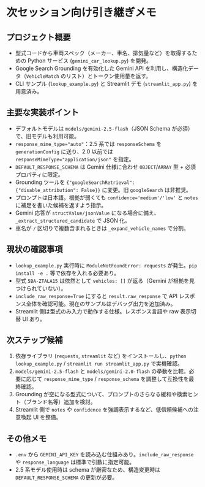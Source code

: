 # 次セッション向け引き継ぎメモ

## プロジェクト概要
- 型式コードから車両スペック（メーカー、車名、排気量など）を取得するための Python サービス (`gemini_car_lookup.py`) を開発。
- Google Search Grounding を有効化した Gemini API を利用し、構造化データ（`VehicleMatch` のリスト）とトークン使用量を返す。
- CLI サンプル (`lookup_example.py`) と Streamlit デモ (`streamlit_app.py`) を用意済み。

## 主要な実装ポイント
- デフォルトモデルは `models/gemini-2.5-flash`（JSON Schema が必須）で、旧モデルも利用可能。
- `response_mime_type="auto"`：2.5 系では `responseSchema` を `generationConfig` に送り、2.0 以前では `responseMimeType="application/json"` を指定。
- `DEFAULT_RESPONSE_SCHEMA` は Gemini 仕様に合わせ `OBJECT`/`ARRAY` 型 + 必須プロパティに限定。
- Grounding ツールを `{"googleSearchRetrieval": {"disable_attribution": False}}` に変更。旧 `googleSearch` は非推奨。
- プロンプトは日本語。根拠が弱くても `confidence='medium'/'low'` と `notes` に補足を書いた候補を返すよう指示。
- Gemini 応答が `structValue/jsonValue` になる場合に備え、`_extract_structured_candidate` で JSON 化。
- 車名が `/` 区切りで複数含まれるときは `_expand_vehicle_names` で分割。

## 現状の確認事項
- `lookup_example.py` 実行時に `ModuleNotFoundError: requests` が発生。`pip install -e .` 等で依存を入れる必要あり。
- 型式 `5BA-ZTALA15` は依然として `vehicles: []` が返る（Gemini が根拠を見つけられていない）。
- `include_raw_response=True` にすると `result.raw_response` で API レスポンス全体を確認可能。現在のサンプルはデバッグ出力を追加済み。
- Streamlit 側は型式のみ入力で動作する仕様。レスポンス言語や raw 表示切替 UI あり。

## 次ステップ候補
1. 依存ライブラリ (`requests`, `streamlit` など) をインストールし、`python lookup_example.py` / `streamlit run streamlit_app.py` で実機確認。
2. `models/gemini-2.5-flash` と `models/gemini-2.0-flash` の挙動を比較。必要に応じて `response_mime_type` / `response_schema` を調整して互換性を最終確認。
3. Grounding が空になる型式について、プロンプトのさらなる緩和や検索ヒント（ブランド名等）追加を検討。
4. Streamlit 側で `notes` や `confidence` を強調表示するなど、低信頼候補への注意喚起 UI を整備。

## その他メモ
- `.env` から `GEMINI_API_KEY` を読み込む仕組みあり。`include_raw_response` や `response_language` は標準で引数に指定可能。
- 2.5 系モデル使用時は schema が厳密なため、構造変更時は `DEFAULT_RESPONSE_SCHEMA` の更新が必要。
